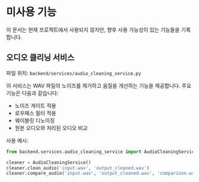 # 미사용 기능

이 문서는 현재 프로젝트에서 사용되지 않지만, 향후 사용 가능성이 있는 기능들을 기록합니다.

## 오디오 클리닝 서비스

파일 위치: `backend/services/audio_cleaning_service.py`

이 서비스는 WAV 파일의 노이즈를 제거하고 음질을 개선하는 기능을 제공합니다. 주요 기능은 다음과 같습니다:

- 노이즈 게이트 적용
- 로우패스 필터 적용
- 웨이블릿 디노이징
- 원본 오디오와 처리된 오디오 비교

사용 예시:
```python
from backend.services.audio_cleaning_service import AudioCleaningService

cleaner = AudioCleaningService()
cleaner.clean_audio('input.wav', 'output_cleaned.wav')
cleaner.compare_audio('input.wav', 'output_cleaned.wav', 'comparison.wav')